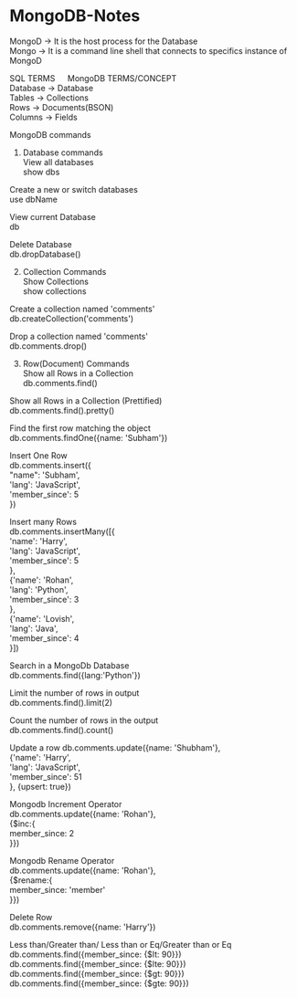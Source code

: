 # MongoDB-Notes

MongoD -> It is the host process for the Database <br/>
Mongo -> It is a command line shell that connects to specifics instance of MongoD 

SQL TERMS &emsp; MongoDB TERMS/CONCEPT <br/>
Database         ->  Database <br/>
Tables           ->  Collections <br/>
Rows             ->  Documents(BSON) <br/>
Columns          ->  Fields <br/>

MongoDB commands  <br/> 

1. Database commands <br/>
View all databases <br/> 
show dbs <br/>

Create a new or switch databases <br/>
use dbName <br/>

View current Database <br/>
db <br/>

Delete Database <br/>
db.dropDatabase() <br/>

2. Collection Commands <br/>
Show Collections <br/>
show collections <br/>

Create a collection named 'comments' <br/>
db.createCollection('comments') <br/>

Drop a collection named 'comments' <br/>
db.comments.drop() <br/>

3. Row(Document) Commands <br/>
Show all Rows in a Collection <br/>
db.comments.find() <br/>

Show all Rows in a Collection (Prettified) <br/>
db.comments.find().pretty() <br/>

Find the first row matching the object <br/>
db.comments.findOne({name: 'Subham'}) <br/>

Insert One Row <br/>
db.comments.insert({ <br/>
    "name": 'Subham', <br/>
    'lang': 'JavaScript', <br/>
    'member_since': 5 <br/>
 }) <br/>

Insert many Rows <br/>
db.comments.insertMany([{ <br/>
    'name': 'Harry', <br/>
    'lang': 'JavaScript', <br/>
    'member_since': 5 <br/>
    },  <br/>
    {'name': 'Rohan', <br/>
    'lang': 'Python', <br/>
    'member_since': 3 <br/>
    }, <br/>
    {'name': 'Lovish', <br/>
    'lang': 'Java', <br/>
    'member_since': 4 <br/>
}]) <br/>

Search in a MongoDb Database <br/>
db.comments.find({lang:'Python'}) <br/>

Limit the number of rows in output <br/>
db.comments.find().limit(2) <br/>

Count the number of rows in the output <br/>
db.comments.find().count() <br/>

Update a row
db.comments.update({name: 'Shubham'}, <br/>
{'name': 'Harry', <br/>
    'lang': 'JavaScript', <br/>
    'member_since': 51 <br/>
}, {upsert: true}) <br/>

Mongodb Increment Operator <br/>
db.comments.update({name: 'Rohan'}, <br/>
{$inc:{ <br/>
    member_since: 2 <br/>
}}) <br/>

Mongodb Rename Operator <br/>
db.comments.update({name: 'Rohan'}, <br/>
{$rename:{ <br/>
    member_since: 'member' <br/>
}}) <br/>

Delete Row <br/>
db.comments.remove({name: 'Harry'}) <br/>

Less than/Greater than/ Less than or Eq/Greater than or Eq <br/>
db.comments.find({member_since: {$lt: 90}}) <br/>
db.comments.find({member_since: {$lte: 90}}) <br/>
db.comments.find({member_since: {$gt: 90}}) <br/>
db.comments.find({member_since: {$gte: 90}}) <br/>
